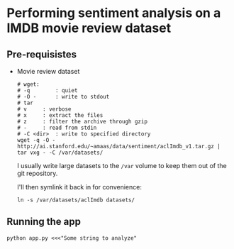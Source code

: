 # Performing sentiment analysis on a IMDB movie review dataset

## Pre-requisistes

* Movie review dataset

	```shell
	# wget:
	# -q	    : quiet
	# -O -	    : write to stdout
	# tar
	# v	    : verbose
	# x	    : extract the files
	# z	    : filter the archive through gzip
	# -	    : read from stdin
	# -C <dir>  : write to specified directory
	wget -q -O - http://ai.stanford.edu/~amaas/data/sentiment/aclImdb_v1.tar.gz | tar vxg - -C /var/datasets/
	```

	I usually write large datasets to the ```/var``` volume to keep them out of the git repository.
	
	I'll then symlink it back in for convenience:
	
	```shell
	ln -s /var/datasets/aclImdb datasets/
	```

## Running the app

```shell
python app.py <<<"Some string to analyze"

```


